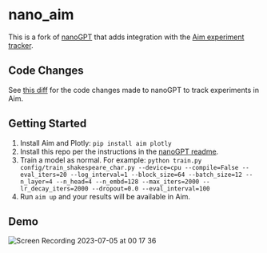 
# nano_aim

This is a fork of [nanoGPT](https://github.com/karpathy/nanoGPT) that adds integration with the [Aim experiment tracker](https://aimstack.io/).

## Code Changes

See [this diff](https://github.com/karpathy/nanoGPT/compare/master...nfergu:nano_aim:master#diff-ed183d67207df065a11e1289f19d34cc2abbc5448dea952683cfe9728c342b95) for the code changes made to nanoGPT to track experiments in Aim.

## Getting Started

1. Install Aim and Plotly: `pip install aim plotly`
2. Install this repo per the instructions in the [nanoGPT readme](https://github.com/karpathy/nanoGPT/blob/master/README.md).
4. Train a model as normal. For example: `python train.py config/train_shakespeare_char.py --device=cpu --compile=False --eval_iters=20 --log_interval=1 --block_size=64 --batch_size=12 --n_layer=4 --n_head=4 --n_embd=128 --max_iters=2000 --lr_decay_iters=2000 --dropout=0.0 --eval_interval=100`
5. Run `aim up` and your results will be available in Aim.

## Demo

![Screen Recording 2023-07-05 at 00 17 36](https://github.com/nfergu/nano_aim/assets/1291583/20a0d3c7-3c92-4228-9e77-8c3d3e1d7024)
